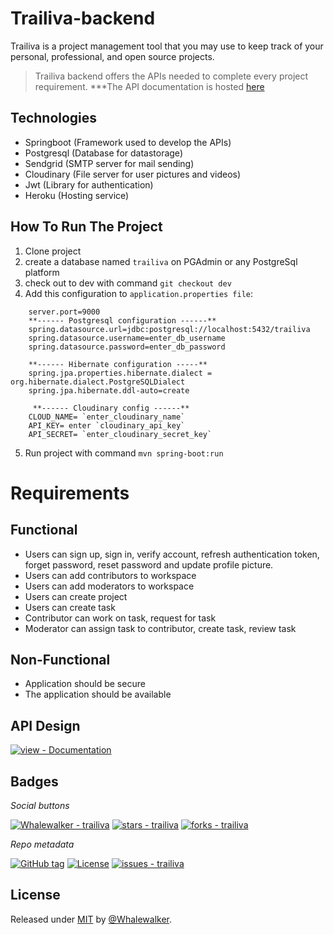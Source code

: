 # Trailiva-backend
Trailiva is a project management tool that you may use to keep track of your personal, professional, and open source projects.
> Trailiva backend offers the APIs needed to complete every project requirement.
***The API documentation is hosted [here](https://documenter.getpostman.com/view/18385063/VUqoSKcw)

## Technologies
- Springboot (Framework used to develop the APIs)
- Postgresql (Database for datastorage)
- Sendgrid (SMTP server for mail sending)
- Cloudinary (File server for user pictures and videos)
- Jwt (Library for authentication)
- Heroku (Hosting service)

 ## How To Run The Project
1. Clone project
2. create a database named `trailiva` on PGAdmin or any PostgreSql platform
3. check out to dev with command `git checkout dev`
4. Add this configuration to `application.properties file`:
```
    server.port=9000
    **------ Postgresql configuration ------**
    spring.datasource.url=jdbc:postgresql://localhost:5432/trailiva
    spring.datasource.username=enter_db_username
    spring.datasource.password=enter_db_password
    
    **------ Hibernate configuration -----**
    spring.jpa.properties.hibernate.dialect = org.hibernate.dialect.PostgreSQLDialect
    spring.jpa.hibernate.ddl-auto=create
    
     **------ Cloudinary config ------**
    CLOUD_NAME= `enter_cloudinary_name`
    API_KEY= enter `cloudinary_api_key`
    API_SECRET= `enter_cloudinary_secret_key`
```
5. Run project with command `mvn spring-boot:run`

# Requirements

## Functional
- Users can sign up, sign in, verify account, refresh authentication token, forget password, reset password and update profile picture.
- Users can add contributors to workspace
- Users can add moderators to workspace
- Users can create project
- Users can create task
- Contributor can work on task, request for task
- Moderator can assign task to contributor, create task, review task


## Non-Functional
- Application should be secure
- The application should be available

## API Design
[![view - Documentation](https://img.shields.io/badge/view-Documentation-blue?style=for-the-badge)](https://documenter.getpostman.com/view/18385063/VUqoSKcw)

## Badges
_Social buttons_

[![Whalewalker - trailiva](https://img.shields.io/static/v1?label=Whalewalker&message=trailiva&color=blue&logo=github)](https://github.com/Whalewalker/trailiva "Go to GitHub repo")
[![stars - trailiva](https://img.shields.io/github/stars/Whalewalker/trailiva?style=social)](https://github.com/Whalewalker/trailiva)
[![forks - trailiva](https://img.shields.io/github/forks/Whalewalker/trailiva?style=social)](https://github.com/Whalewalker/trailiva)


_Repo metadata_


[![GitHub tag](https://img.shields.io/github/tag/Whalewalker/trailiva?include_prereleases=&sort=semver&color=blue)](https://github.com/Whalewalker/trailiva/releases/)
[![License](https://img.shields.io/badge/License-MIT-blue)](#license)
[![issues - trailiva](https://img.shields.io/github/issues/Whalewalker/trailiva)](https://github.com/Whalewalker/trailiva/issues)

## License

Released under [MIT](/LICENSE) by [@Whalewalker](https://github.com/Whalewalker).
